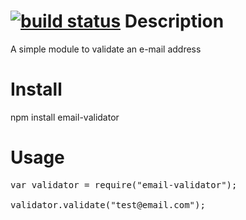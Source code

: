 [![build status](https://secure.travis-ci.org/Sembiance/node-email-validator.png)](http://travis-ci.org/Sembiance/node-email-validator)
Description
===========

A simple module to validate an e-mail address


Install
=======

npm install email-validator


Usage
=====
<pre>
var validator = require("email-validator");

validator.validate("test@email.com");
</pre>
